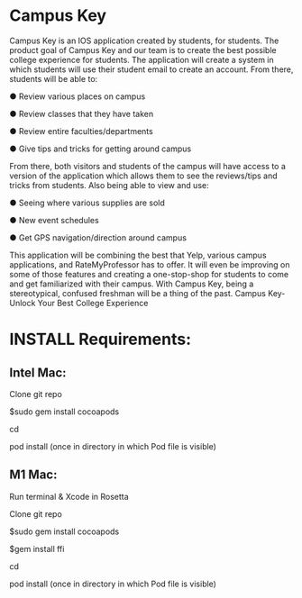 # Campus Key

Campus Key is an IOS application created by students, for students. 
The product goal of Campus Key and our team is to create the best possible 
college experience for students. The application will create a system in 
which students will use their student email to create an account. 
From there, students will be able to:

● Review various places on campus

● Review classes that they have taken

● Review entire faculties/departments

● Give tips and tricks for getting around campus

From there, both visitors and students of the campus will have access to a version
of the application which allows them to see the reviews/tips and tricks from
students. Also being able to view and use:

● Seeing where various supplies are sold

● New event schedules

● Get GPS navigation/direction around campus

This application will be combining the best that Yelp, various campus applications,
and RateMyProfessor has to offer. It will even be improving on some of those
features and creating a one-stop-shop for students to come and get familiarized
with their campus. With Campus Key, being a stereotypical, confused freshman will
be a thing of the past.
Campus Key-Unlock Your Best College Experience

# INSTALL Requirements: 

## Intel Mac:

Clone git repo

$sudo gem install cocoapods 

cd <path-to-project>
  
pod install (once in directory in which Pod file is visible)

## M1 Mac: 

Run terminal & Xcode in Rosetta

Clone git repo 

$sudo gem install cocoapods 

$gem install ffi

cd <path-to-project>
  
pod install (once in directory in which Pod file is visible)
